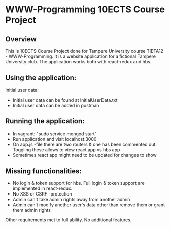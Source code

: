 # WWW-Programming 10ECTS Course Project

## Overview
This is 10ECTS Course Project done for Tampere University course TIETA12 - WWW-Programming.
It is a website application for a fictional Tampere University club. The application works both with react-redux and
hbs.

## Using the application:
Initial user data:
- Initial user data can be found at InitialUserData.txt
- Initial user data can be added in postman

## Running the application:
- In vagrant: "sudo service mongod start"
- Run application and visit localhost:3000
- On app.js -file there are two routers & one has been commented out. Toggling these allows to view react app vs hbs app
- Sometimes react app might need to be updated for changes to show

## Missing functionalities:
- No login & token support for hbs. Full login & token support are implemented in react-redux.
- No XSS or CSRF -protection
- Admin can't take admin rights away from another admin
- Admin can't modify another user's data other than remove them or grant them admin rights

Other requirements met to full ability. No additional features.
